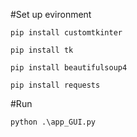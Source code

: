 #Set up evironment

```
pip install customtkinter
```
```
pip install tk
```
```
pip install beautifulsoup4
```
```
pip install requests
```

#Run

```
python .\app_GUI.py
```

